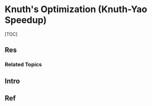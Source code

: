 # Knuth's Optimization (Knuth-Yao Speedup)

[TOC]



## Res
### Related Topics



## Intro



## Ref
